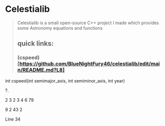 # Celestialib
> Celestialib is a small open-source C++ project I made 
> which provides some Astronomy equations and functions
>
> ## quick links: 
> ### (cspeed)[https://github.com/BlueNightFury46/celestialib/edit/main/README.md?L8]
int cspeed(int semimajor_axis, int semiminor_axis, int year) 

















?.

2
3
2
3
4
6
79

9
2
43
2






Line 34

